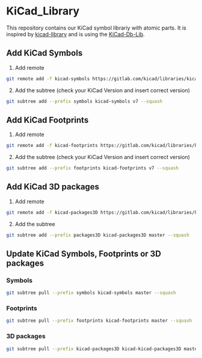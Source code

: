 # KiCad_Library
This repository contains our KiCad symbol librariy with atomic parts.
It is inspired by [kicad-library](https://github.com/OpenCleanEnergy/kicad-library) and is using the [KiCad-Db-Lib](https://github.com/Projektanker/kicad-db-lib).

## Add KiCad Symbols

1. Add remote
```bash
git remote add -f kicad-symbols https://gitlab.com/kicad/libraries/kicad-symbols.git
```

2. Add the subtree (check your KiCad Version and insert correct version)
```bash
git subtree add --prefix symbols kicad-symbols v7 --squash
```

## Add KiCad Footprints

1. Add remote
```bash
git remote add -f kicad-footprints https://gitlab.com/kicad/libraries/kicad-footprints.git
```

2. Add the subtree (check your KiCad Version and insert correct version)
```bash
git subtree add --prefix footprints kicad-footprints v7 --squash
```

## Add KiCad 3D packages

1. Add remote
```bash
git remote add -f kicad-packages3D https://gitlab.com/kicad/libraries/kicad-packages3D.git
```

2. Add the subtree
```bash
git subtree add --prefix packages3D kicad-packages3D master --squash
```

## Update KiCad Symbols, Footprints or 3D packages

### Symbols
```bash
git subtree pull --prefix symbols kicad-symbols master --squash
```

### Footprints
```bash
git subtree pull --prefix footprints kicad-footprints master --squash
```

### 3D packages
```bash
git subtree pull --prefix kicad-packages3D kicad-kicad-packages3D master --squash
```